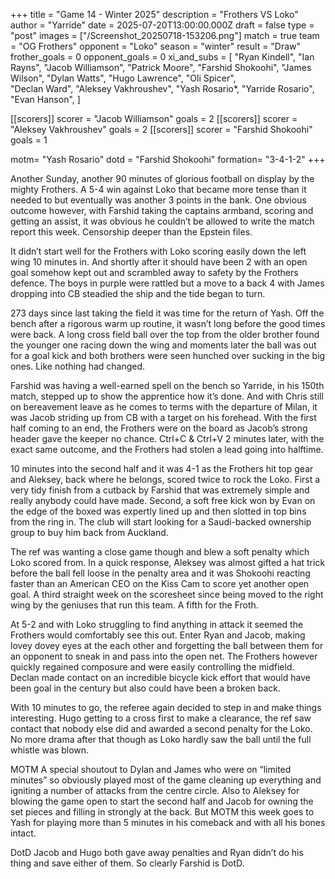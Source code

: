 +++ 
title = "Game 14 - Winter 2025"
description = "Frothers VS Loko"
author = "Yarride"
date = 2025-07-20T13:00:00.000Z
draft = false
type = "post"
images = ["/Screenshot_20250718-153206.png"]
match = true
team = "OG Frothers"
opponent = "Loko"
season = "winter"
result = "Draw"
frother_goals = 0
opponent_goals = 0
xi_and_subs = [
 "Ryan Kindell",
 "Ian Rayns",
 "Jacob Williamson",
 "Patrick Moore",
"Farshid Shokoohi", 
 "James Wilson",
 "Dylan Watts", 
 "Hugo Lawrence", 
 "Oli Spicer",  
 "Declan Ward",
 "Aleksey Vakhroushev",
"Yash Rosario*,
"Yarride Rosario",
"Evan Hanson",
]

[[scorers]]
 scorer = "Jacob Williamson"
 goals = 2
[[scorers]] 
scorer = "Aleksey Vakhroushev" 
goals = 2
[[scorers]] 
scorer = "Farshid Shokoohi"
goals = 1

motm= "Yash Rosario"
dotd = "Farshid Shokoohi"
formation= "3-4-1-2"
+++

Another Sunday, another 90 minutes of glorious football on display by the mighty Frothers. A 5-4 win against Loko that became more tense than it needed to but eventually was another 3 points in the bank. One obvious outcome however, with Farshid taking the captains armband, scoring and getting an assist, it was obvious he couldn’t be allowed to write the match report this week. Censorship deeper than the Epstein files. 

It didn’t start well for the Frothers with Loko scoring easily down the left wing 10 minutes in. And shortly after it should have been 2 with an open goal somehow kept out and scrambled away to safety by the Frothers defence. The boys in purple were rattled but a move to a back 4 with James dropping into CB steadied the ship and the tide began to turn. 

273 days since last taking the field it was time for the return of Yash. Off the bench after a rigorous warm up routine, it wasn’t long before the good times were back. A long cross field ball over the top from the older brother found the younger one racing down the wing and moments later the ball was out for a goal kick and both brothers were seen hunched over sucking in the big ones. Like nothing had changed. 

Farshid was having a well-earned spell on the bench so Yarride, in his 150th match, stepped up to show the apprentice how it’s done. And with Chris still on bereavement leave as he comes to terms with the departure of Milan, it was Jacob striding up from CB with a target on his forehead. With the first half coming to an end, the Frothers were on the board as Jacob’s strong header gave the keeper no chance. Ctrl+C & Ctrl+V 2 minutes later, with the exact same outcome, and the Frothers had stolen a lead going into halftime. 

10 minutes into the second half and it was 4-1 as the Frothers hit top gear and Aleksey, back where he belongs, scored twice to rock the Loko. First a very tidy finish from a cutback by Farshid that was extremely simple and really anybody could have made. Second, a soft free kick won by Evan on the edge of the boxed was expertly lined up and then slotted in top bins from the ring in. The club will start looking for a Saudi-backed ownership group to buy him back from Auckland.

The ref was wanting a close game though and blew a soft penalty which Loko scored from. In a quick response, Aleksey was almost gifted a hat trick before the ball fell loose in the penalty area and it was Shokoohi reacting faster than an American CEO on the Kiss Cam to score yet another open goal. A third straight week on the scoresheet since being moved to the right wing by the geniuses that run this team. A fifth for the Froth. 

At 5-2 and with Loko struggling to find anything in attack it seemed the Frothers would comfortably see this out. Enter Ryan and Jacob, making lovey dovey eyes at the each other and forgetting the ball between them for an opponent to sneak in and pass into the open net. The Frothers however quickly regained composure and were easily controlling the midfield. Declan made contact on an incredible bicycle kick effort that would have been goal in the century but also could have been a broken back.

With 10 minutes to go, the referee again decided to step in and make things interesting. Hugo getting to a cross first to make a clearance, the ref saw contact that nobody else did and awarded a second penalty for the Loko. No more drama after that though as Loko hardly saw the ball until the full whistle was blown. 

MOTM
A special shoutout to Dylan and James who were on “limited minutes” so obviously played most of the game cleaning up everything and igniting a number of attacks from the centre circle. Also to Aleksey for blowing the game open to start the second half and Jacob for owning the set pieces and filling in strongly at the back. But MOTM this week goes to Yash for playing more than 5 minutes in his comeback and with all his bones intact. 

DotD
Jacob and Hugo both gave away penalties and Ryan didn’t do his thing and save either of them. So clearly Farshid is DotD.